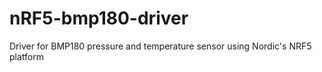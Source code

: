 # nRF5-bmp180-driver
Driver for BMP180 pressure and temperature sensor using Nordic's NRF5 platform
